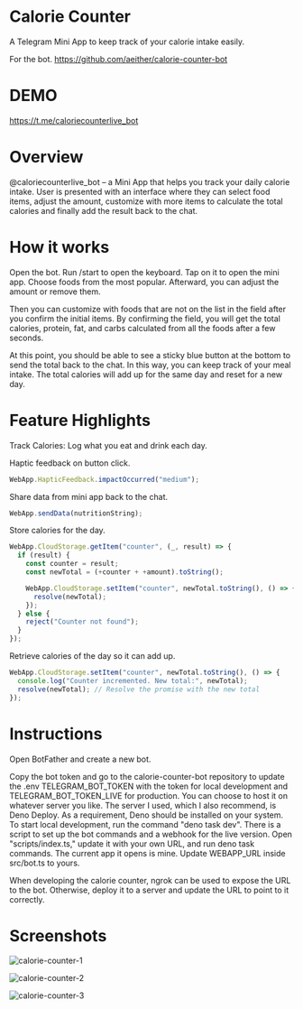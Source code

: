 # Calorie Counter

A Telegram Mini App to keep track of your calorie intake easily.

For the bot.
https://github.com/aeither/calorie-counter-bot

# DEMO

https://t.me/caloriecounterlive_bot

# Overview

@caloriecounterlive_bot – a Mini App that helps you track your daily calorie intake. User is presented with an interface where they can select food items, adjust the amount, customize with more items to calculate the total calories and finally add the result back to the chat.

# How it works

Open the bot. Run /start to open the keyboard. Tap on it to open the mini app. Choose foods from the most popular. Afterward, you can adjust the amount or remove them. 

Then you can customize with foods that are not on the list in the field after you confirm the initial items. By confirming the field, you will get the total calories, protein, fat, and carbs calculated from all the foods after a few seconds. 

At this point, you should be able to see a sticky blue button at the bottom to send the total back to the chat. In this way, you can keep track of your meal intake. The total calories will add up for the same day and reset for a new day.

# Feature Highlights

Track Calories: Log what you eat and drink each day.

Haptic feedback on button click.

```js
WebApp.HapticFeedback.impactOccurred("medium");
```

Share data from mini app back to the chat.

```js
WebApp.sendData(nutritionString);
```

Store calories for the day.

```js
WebApp.CloudStorage.getItem("counter", (_, result) => {
  if (result) {
    const counter = result;
    const newTotal = (+counter + +amount).toString();

    WebApp.CloudStorage.setItem("counter", newTotal.toString(), () => {
      resolve(newTotal);
    });
  } else {
    reject("Counter not found");
  }
});
```

Retrieve calories of the day so it can add up.

```js
WebApp.CloudStorage.setItem("counter", newTotal.toString(), () => {
  console.log("Counter incremented. New total:", newTotal);
  resolve(newTotal); // Resolve the promise with the new total
});
```


# Instructions

Open BotFather and create a new bot.

Copy the bot token and go to the calorie-counter-bot repository to update the .env TELEGRAM_BOT_TOKEN with the token for local development and TELEGRAM_BOT_TOKEN_LIVE for production. You can choose to host it on whatever server you like. The server I used, which I also recommend, is Deno Deploy.
As a requirement, Deno should be installed on your system. To start local development, run the command "deno task dev". There is a script to set up the bot commands and a webhook for the live version. Open "scripts/index.ts," update it with your own URL, and run deno task commands. The current app it opens is mine. Update WEBAPP_URL inside src/bot.ts to yours.

When developing the calorie counter, ngrok can be used to expose the URL to the bot. Otherwise, deploy it to a server and update the URL to point to it correctly.


# Screenshots

![calorie-counter-1](https://github.com/aeither/calorie-counter/assets/36173828/0c9562d4-efc6-4a0e-aa84-e749b6372eab)

![calorie-counter-2](https://github.com/aeither/calorie-counter/assets/36173828/68788834-d9fd-4ea7-92c9-ee219741a423)

![calorie-counter-3](https://github.com/aeither/calorie-counter/assets/36173828/0c2af894-ae51-4f86-841a-5f8a51359cc5)

